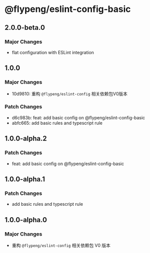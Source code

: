 # @flypeng/eslint-config-basic

## 2.0.0-beta.0

### Major Changes

- flat configuration with ESLint integration

## 1.0.0

### Major Changes

- 10d9810: 重构 `@flypeng/eslint-config` 相关依赖包V0版本

### Patch Changes

- d6c983b: feat: add basic config on @flypeng/eslint-config-basic
- abfc665: add basic rules and typescript rule

## 1.0.0-alpha.2

### Patch Changes

- feat: add basic config on @flypeng/eslint-config-basic

## 1.0.0-alpha.1

### Patch Changes

- add basic rules and typescript rule

## 1.0.0-alpha.0

### Major Changes

- 重构 `@flypeng/eslint-config` 相关依赖包 V0 版本
